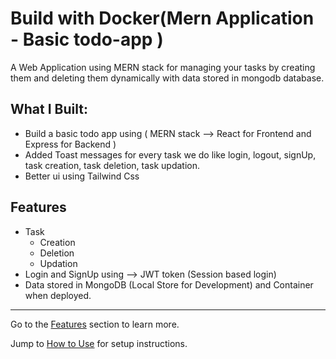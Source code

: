 # Build with Docker(Mern Application - Basic todo-app )

A Web Application using MERN stack for managing your tasks by creating them and deleting them dynamically with data stored in mongodb database.

## What I Built:
  - Build a basic todo app using ( MERN stack  --> React for Frontend and Express for Backend )
  - Added Toast messages for every task we do like login, logout, signUp, task creation, task deletion, task updation.
  - Better ui using Tailwind Css

## Features
  - Task
      - Creation
      - Deletion
      - Updation
  - Login and SignUp using --> JWT token (Session based login)
  - Data stored in MongoDB (Local Store for Development) and Container when deployed.

---

Go to the [Features](#features) section to learn more.

Jump to [How to Use](#how-to-use) for setup instructions.
